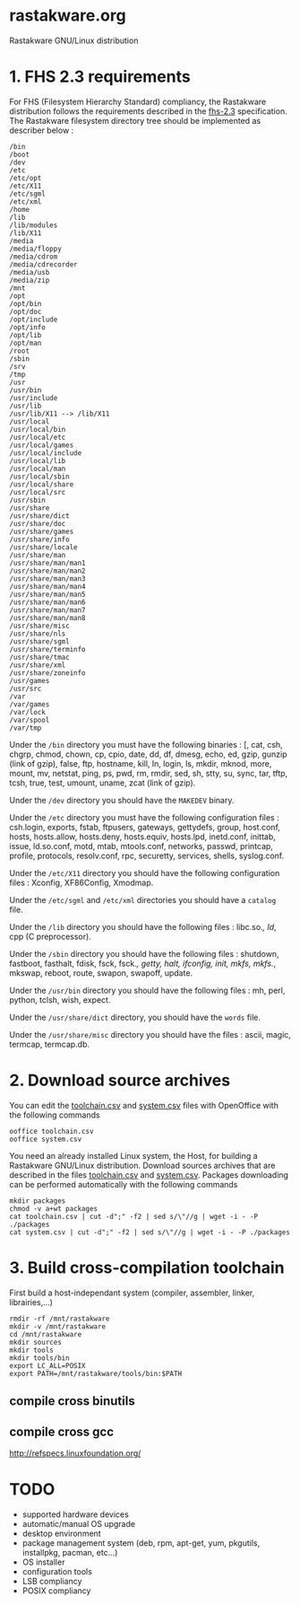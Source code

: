 rastakware.org
==============

Rastakware GNU/Linux distribution

# 1. FHS 2.3 requirements

For FHS (Filesystem Hierarchy Standard) compliancy, the Rastakware distribution follows the requirements
described in the [fhs-2.3](http://refspecs.linuxfoundation.org/FHS_2.3/fhs-2.3.html) specification. The
Rastakware filesystem directory tree should be implemented as describer below :

    /bin
    /boot
    /dev
    /etc
    /etc/opt
    /etc/X11
    /etc/sgml
    /etc/xml
    /home
    /lib
    /lib/modules
    /lib/X11
    /media
    /media/floppy
    /media/cdrom
    /media/cdrecorder
    /media/usb
    /media/zip
    /mnt
    /opt
    /opt/bin
    /opt/doc
    /opt/include
    /opt/info
    /opt/lib
    /opt/man
    /root
    /sbin
    /srv
    /tmp
    /usr
    /usr/bin
    /usr/include
    /usr/lib
    /usr/lib/X11 --> /lib/X11
    /usr/local
    /usr/local/bin
    /usr/local/etc
    /usr/local/games
    /usr/local/include
    /usr/local/lib
    /usr/local/man
    /usr/local/sbin
    /usr/local/share
    /usr/local/src
    /usr/sbin
    /usr/share
    /usr/share/dict
    /usr/share/doc
    /usr/share/games
    /usr/share/info
    /usr/share/locale
    /usr/share/man
    /usr/share/man/man1
    /usr/share/man/man2
    /usr/share/man/man3
    /usr/share/man/man4
    /usr/share/man/man5
    /usr/share/man/man6
    /usr/share/man/man7
    /usr/share/man/man8
    /usr/share/misc
    /usr/share/nls
    /usr/share/sgml
    /usr/share/terminfo
    /usr/share/tmac
    /usr/share/xml
    /usr/share/zoneinfo
    /usr/games
    /usr/src
    /var
    /var/games
    /var/lock
    /var/spool
    /var/tmp

Under the `/bin` directory you must have the following binaries :
[, cat, csh, chgrp, chmod, chown, cp, cpio, date, dd, df, dmesg, echo, ed, gzip, gunzip (link of gzip), false, ftp,
hostname, kill, ln, login, ls, mkdir, mknod, more, mount, mv, netstat, ping, ps,
pwd, rm, rmdir, sed, sh, stty, su, sync, tar, tftp, tcsh, true, test, umount, uname, zcat (link of gzip).

Under the `/dev` directory you should have the `MAKEDEV` binary.

Under the `/etc` directory you must have the following configuration files :
csh.login, exports, fstab, ftpusers, gateways, gettydefs, group, host.conf, hosts,
hosts.allow, hosts.deny, hosts.equiv, hosts.lpd, inetd.conf, inittab, issue, ld.so.conf,
motd, mtab, mtools.conf, networks, passwd, printcap, profile, protocols, resolv.conf, rpc,
securetty, services, shells, syslog.conf. 

Under the `/etc/X11` directory you should have the following configuration files :
Xconfig, XF86Config, Xmodmap.

Under the `/etc/sgml` and `/etc/xml` directories you should have a `catalog` file.

Under the `/lib` directory you should have the following files :
libc.so.*, ld*, cpp (C preprocessor).

Under the `/sbin` directory you should have the following files :
shutdown, fastboot, fasthalt, fdisk, fsck, fsck.*, getty, halt, ifconfig,
init, mkfs, mkfs.*, mkswap, reboot, route, swapon, swapoff, update.

Under the `/usr/bin` directory you should have the following files :
mh, perl, python, tclsh, wish, expect.

Under the `/usr/share/dict` directory, you should have the `words` file.

Under the `/usr/share/misc` directory you should have the files :
ascii, magic, termcap, termcap.db.


# 2. Download source archives

You can edit the [toolchain.csv](./toolchain.csv) and [system.csv](./system.csv) files with OpenOffice
with the following commands

    ooffice toolchain.csv
    ooffice system.csv

You need an already installed Linux system, the Host, for building a Rastakware GNU/Linux distribution.
Download sources archives that are described in the files [toolchain.csv](./toolchain.csv) and
[system.csv](./system.csv). Packages downloading can be performed automatically with the following commands

    mkdir packages
    chmod -v a+wt packages
    cat toolchain.csv | cut -d";" -f2 | sed s/\"//g | wget -i - -P ./packages
    cat system.csv | cut -d";" -f2 | sed s/\"//g | wget -i - -P ./packages

# 3. Build cross-compilation toolchain

First build a host-independant system (compiler, assembler, linker, librairies,...)

    rmdir -rf /mnt/rastakware
    mkdir -v /mnt/rastakware
    cd /mnt/rastakware
    mkdir sources
    mkdir tools
    mkdir tools/bin
    export LC_ALL=POSIX
    export PATH=/mnt/rastakware/tools/bin:$PATH

## compile cross binutils

## compile cross gcc













http://refspecs.linuxfoundation.org/





# TODO

- supported hardware devices
- automatic/manual OS upgrade
- desktop environment
- package management system (deb, rpm, apt-get, yum, pkgutils, installpkg, pacman, etc...)
- OS installer
- configuration tools
- LSB compliancy
- POSIX compliancy



